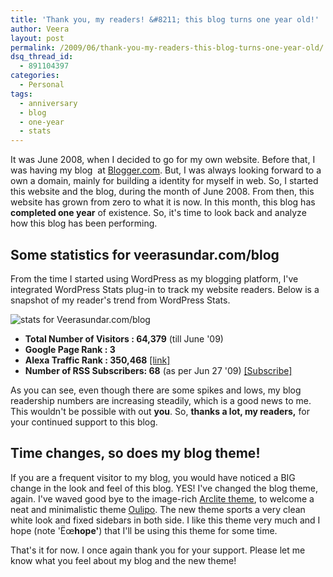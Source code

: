 ```yaml
---
title: 'Thank you, my readers! &#8211; this blog turns one year old!'
author: Veera
layout: post
permalink: /2009/06/thank-you-my-readers-this-blog-turns-one-year-old/
dsq_thread_id:
  - 891104397
categories:
  - Personal
tags:
  - anniversary
  - blog
  - one-year
  - stats
---
```


It was June 2008, when I decided to go for my own website. Before that, I was having my blog  at [Blogger.com][1]. But, I was always looking forward to a own a domain, mainly for building a identity for myself in web. So, I started this website  and the blog, during the month of June 2008. From then, this website has grown from zero to what it is now. In this month, this blog has **completed one year** of existence. So, it's time to look back and analyze how this blog has been performing.

 [1]: http://blogger.com

## Some statistics for **veerasundar.com/blog**

From the time I started using WordPress as my blogging platform, I've integrated WordPress Stats plug-in to track my website readers. Below is a snapshot of my reader's trend from WordPress Stats.

![stats for Veerasundar.com/blog][2]

 [2]: http://i187.photobucket.com/albums/x201/talktoveera/veerasundar-com-stats.png

*   **Total Number of Visitors : 64,379** (till June '09)
*   **Google Page Rank : 3**
*   **Alexa Traffic Rank : 350,468** [[link]][3]
*   **Number of RSS Subscribers: 68** (as per Jun 27 '09) [[Subscribe]][4]

 [3]: http://www.alexa.com/siteinfo/veerasundar.com "Alexa traffic rank for veerasundar.com/blog"
 [4]: http://veerasundar.com/blog/feed "Subscribe to this blog"

As you can see, even though there are some spikes and lows, my blog readership numbers are increasing steadily, which is a good news to me. This wouldn't be possible with out **you**. So, **thanks a lot, my readers,** for your continued support to this blog.

## Time changes, so does my blog theme!

If you are a frequent visitor to my blog, you would have noticed a BIG change in the look and feel of this blog. YES! I've changed the blog theme, again. I've waved good bye to the image-rich [Arclite theme][5], to welcome a neat and minimalistic theme [Oulipo][6]. The new theme sports a very clean white look and fixed sidebars in both side. I like this theme very much and I hope (note 'Ëœ**hope'**) that I'll be using this theme for some time.

 [5]: http://digitalnature.ro/projects/arclite/ "Arclite - Free wordpress blog theme"
 [6]: http://www.andreamignolo.com/oulipo "Oulipo - Free wordpress theme"

That's it for now. I once again thank you for your support. Please let me know what you feel about my blog and the new theme!